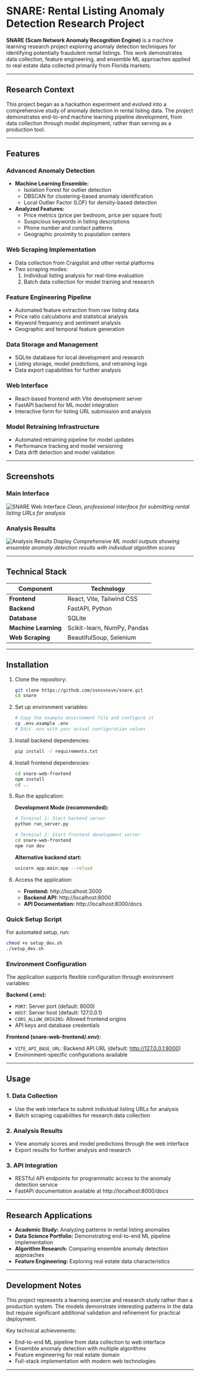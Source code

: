 # SNARE: Rental Listing Anomaly Detection Research Project

**SNARE (Scam Network Anomaly Recognition Engine)** is a machine learning research project exploring anomaly detection techniques for identifying potentially fraudulent rental listings. This work demonstrates data collection, feature engineering, and ensemble ML approaches applied to real estate data collected primarily from Florida markets.

---

## Research Context

This project began as a hackathon experiment and evolved into a comprehensive study of anomaly detection in rental listing data. The project demonstrates end-to-end machine learning pipeline development, from data collection through model deployment, rather than serving as a production tool.

---

## Features

### Advanced Anomaly Detection
- **Machine Learning Ensemble:**
  - Isolation Forest for outlier detection
  - DBSCAN for clustering-based anomaly identification  
  - Local Outlier Factor (LOF) for density-based detection
- **Analyzed Features:**
  - Price metrics (price per bedroom, price per square foot)
  - Suspicious keywords in listing descriptions
  - Phone number and contact patterns
  - Geographic proximity to population centers

### Web Scraping Implementation
- Data collection from Craigslist and other rental platforms
- Two scraping modes:
  1. Individual listing analysis for real-time evaluation
  2. Batch data collection for model training and research

### Feature Engineering Pipeline
- Automated feature extraction from raw listing data
- Price ratio calculations and statistical analysis
- Keyword frequency and sentiment analysis
- Geographic and temporal feature generation

### Data Storage and Management
- SQLite database for local development and research
- Listing storage, model predictions, and retraining logs
- Data export capabilities for further analysis

### Web Interface
- React-based frontend with Vite development server
- FastAPI backend for ML model integration
- Interactive form for listing URL submission and analysis

### Model Retraining Infrastructure
- Automated retraining pipeline for model updates
- Performance tracking and model versioning
- Data drift detection and model validation

---

## Screenshots

### Main Interface
![SNARE Web Interface](snare-web-frontend/public/screenshots/main-interface.png)
*Clean, professional interface for submitting rental listing URLs for analysis*

### Analysis Results
![Analysis Results Display](snare-web-frontend/public/screenshots/analysis-results.png)
*Comprehensive ML model outputs showing ensemble anomaly detection results with individual algorithm scores*

---

## Technical Stack

| Component         | Technology                     |
|-------------------|--------------------------------|
| **Frontend**      | React, Vite, Tailwind CSS     |
| **Backend**       | FastAPI, Python               |
| **Database**      | SQLite                         |
| **Machine Learning** | Scikit-learn, NumPy, Pandas   |
| **Web Scraping**  | BeautifulSoup, Selenium        |

---

## Installation

1. Clone the repository:
   ```bash
   git clone https://github.com/svnsvnsvn/snare.git
   cd snare
   ```

2. Set up environment variables:
   ```bash
   # Copy the example environment file and configure it
   cp .env.example .env
   # Edit .env with your actual configuration values
   ```

3. Install backend dependencies:
   ```bash
   pip install -r requirements.txt
   ```

4. Install frontend dependencies:
   ```bash
   cd snare-web-frontend
   npm install
   cd ..
   ```

5. Run the application:

   **Development Mode (recommended):**
   ```bash
   # Terminal 1: Start backend server
   python run_server.py
   
   # Terminal 2: Start frontend development server
   cd snare-web-frontend
   npm run dev
   ```

   **Alternative backend start:**
   ```bash
   uvicorn app.main:app --reload
   ```

6. Access the application:
   - **Frontend:** http://localhost:3000
   - **Backend API:** http://localhost:8000
   - **API Documentation:** http://localhost:8000/docs

### Quick Setup Script
For automated setup, run:
```bash
chmod +x setup_dev.sh
./setup_dev.sh
```

### Environment Configuration

The application supports flexible configuration through environment variables:

**Backend (.env):**
- `PORT`: Server port (default: 8000)
- `HOST`: Server host (default: 127.0.0.1)
- `CORS_ALLOW_ORIGINS`: Allowed frontend origins
- API keys and database credentials

**Frontend (snare-web-frontend/.env):**
- `VITE_API_BASE_URL`: Backend API URL (default: http://127.0.0.1:8000)
- Environment-specific configurations available

---

## Usage

### 1. Data Collection
- Use the web interface to submit individual listing URLs for analysis
- Batch scraping capabilities for research data collection

### 2. Analysis Results
- View anomaly scores and model predictions through the web interface
- Export results for further analysis and research

### 3. API Integration
- RESTful API endpoints for programmatic access to the anomaly detection service
- FastAPI documentation available at http://localhost:8000/docs

---

## Research Applications

- **Academic Study:** Analyzing patterns in rental listing anomalies
- **Data Science Portfolio:** Demonstrating end-to-end ML pipeline implementation  
- **Algorithm Research:** Comparing ensemble anomaly detection approaches
- **Feature Engineering:** Exploring real estate data characteristics

---

## Development Notes

This project represents a learning exercise and research study rather than a production system. The models demonstrate interesting patterns in the data but require significant additional validation and refinement for practical deployment.

Key technical achievements:
- End-to-end ML pipeline from data collection to web interface
- Ensemble anomaly detection with multiple algorithms
- Feature engineering for real estate domain
- Full-stack implementation with modern web technologies

---
